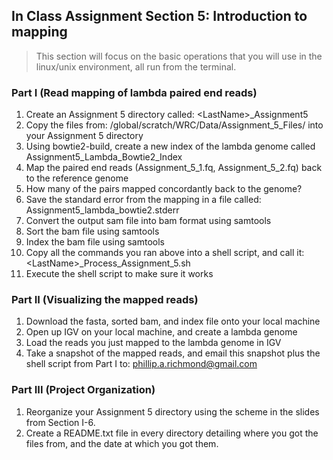 ## In Class Assignment Section 5: Introduction to mapping
>This section will focus on the basic operations that you will use in the linux/unix environment, all run from the terminal.

### Part I (Read mapping of lambda paired end reads)
1. Create an Assignment 5 directory called: \<LastName\>_Assignment5
2. Copy the files from:  /global/scratch/WRC/Data/Assignment_5_Files/ into your Assignment 5 directory
3. Using bowtie2-build, create a new index of the lambda genome called Assignment5_Lambda_Bowtie2_Index
4. Map the paired end reads (Assignment_5_1.fq, Assignment_5_2.fq) back to the reference genome
5. How many of the pairs mapped concordantly back to the genome?
6. Save the standard error from the mapping in a file called: Assignment5_lambda_bowtie2.stderr
7. Convert the output sam file into bam format using samtools
8. Sort the bam file using samtools
9. Index the bam file using samtools
10. Copy all the commands you ran above into a shell script, and call it: \<LastName\>_Process_Assignment_5.sh
11. Execute the shell script to make sure it works


### Part II (Visualizing the mapped reads)
1. Download the fasta, sorted bam, and index file onto your local machine
2. Open up IGV on your local machine, and create a lambda genome 
3. Load the reads you just mapped to the lambda genome in IGV
4. Take a snapshot of the mapped reads, and email this snapshot plus the shell script from Part I to: phillip.a.richmond@gmail.com

### Part III (Project Organization)
1. Reorganize your Assignment 5 directory using the scheme in the slides from Section I-6.
2. Create a README.txt file in every directory detailing where you got the files from, and the date at which you got them.

